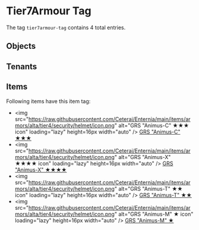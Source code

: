 # Tier7Armour Tag

The tag `tier7armour-tag` contains 4 total entries.

## Objects

## Tenants

## Items

Following items have this item tag:

- <img src="https://raw.githubusercontent.com/Ceterai/Enternia/main/items/armors/alta/tier4/security/helmet/icon.png" alt="GRS "Animus-C" ★★★ icon" loading="lazy" height=16px width="auto" /> [GRS "Animus-C" ★★★](https://ceterai.github.io/MyEnternia/Wiki/GRSAnimus-C)
- <img src="https://raw.githubusercontent.com/Ceterai/Enternia/main/items/armors/alta/tier4/security/helmet/icon.png" alt="GRS "Animus-X" ★★★★ icon" loading="lazy" height=16px width="auto" /> [GRS "Animus-X" ★★★★](https://ceterai.github.io/MyEnternia/Wiki/GRSAnimus-X)
- <img src="https://raw.githubusercontent.com/Ceterai/Enternia/main/items/armors/alta/tier4/security/helmet/icon.png" alt="GRS "Animus-T" ★★ icon" loading="lazy" height=16px width="auto" /> [GRS "Animus-T" ★★](https://ceterai.github.io/MyEnternia/Wiki/GRSAnimus-T)
- <img src="https://raw.githubusercontent.com/Ceterai/Enternia/main/items/armors/alta/tier4/security/helmet/icon.png" alt="GRS "Animus-M" ★ icon" loading="lazy" height=16px width="auto" /> [GRS "Animus-M" ★](https://ceterai.github.io/MyEnternia/Wiki/GRSAnimus-M)

